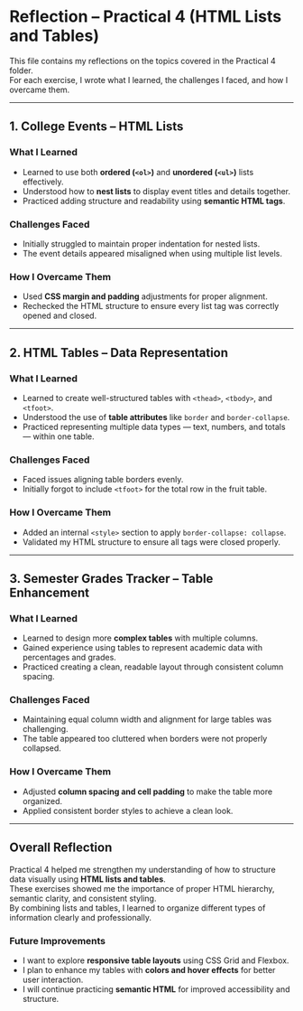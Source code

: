 # Reflection – Practical 4 (HTML Lists and Tables)

This file contains my reflections on the topics covered in the Practical 4 folder.  
For each exercise, I wrote what I learned, the challenges I faced, and how I overcame them.

---

## 1. College Events – HTML Lists
### What I Learned
- Learned to use both **ordered (`<ol>`)** and **unordered (`<ul>`)** lists effectively.  
- Understood how to **nest lists** to display event titles and details together.  
- Practiced adding structure and readability using **semantic HTML tags**.

### Challenges Faced
- Initially struggled to maintain proper indentation for nested lists.  
- The event details appeared misaligned when using multiple list levels.

### How I Overcame Them
- Used **CSS margin and padding** adjustments for proper alignment.  
- Rechecked the HTML structure to ensure every list tag was correctly opened and closed.

---

## 2. HTML Tables – Data Representation
### What I Learned
- Learned to create well-structured tables with `<thead>`, `<tbody>`, and `<tfoot>`.  
- Understood the use of **table attributes** like `border` and `border-collapse`.  
- Practiced representing multiple data types — text, numbers, and totals — within one table.

### Challenges Faced
- Faced issues aligning table borders evenly.  
- Initially forgot to include `<tfoot>` for the total row in the fruit table.

### How I Overcame Them
- Added an internal `<style>` section to apply `border-collapse: collapse`.  
- Validated my HTML structure to ensure all tags were closed properly.

---

## 3. Semester Grades Tracker – Table Enhancement
### What I Learned
- Learned to design more **complex tables** with multiple columns.  
- Gained experience using tables to represent academic data with percentages and grades.  
- Practiced creating a clean, readable layout through consistent column spacing.

### Challenges Faced
- Maintaining equal column width and alignment for large tables was challenging.  
- The table appeared too cluttered when borders were not properly collapsed.

### How I Overcame Them
- Adjusted **column spacing and cell padding** to make the table more organized.  
- Applied consistent border styles to achieve a clean look.

---

## Overall Reflection
Practical 4 helped me strengthen my understanding of how to structure data visually using **HTML lists and tables**.  
These exercises showed me the importance of proper HTML hierarchy, semantic clarity, and consistent styling.  
By combining lists and tables, I learned to organize different types of information clearly and professionally.

### Future Improvements
- I want to explore **responsive table layouts** using CSS Grid and Flexbox.  
- I plan to enhance my tables with **colors and hover effects** for better user interaction.  
- I will continue practicing **semantic HTML** for improved accessibility and structure.

